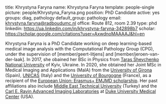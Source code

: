 title: Khrystyna Faryna
name: Khrystyna Faryna
template: people-single
picture: people/Khrystyna_Faryna.png
position: PhD Candidate
active: yes
groups: diag, pathology
default_group: pathology
email: khrystyna.faryna@radboudumc.nl
office: Route 812, room 2.39
type: phd
linkedin: https://ua.linkedin.com/in/khrystyna-faryna-342898b7
scholar: https://scholar.google.com/citations?user=AxwdnoMAAAAJ&hl=en

Khrystyna Faryna is a PhD Candidate working on deep learning-based medical image analysis with the Computational Pathology Group (CPG), under the supervision of [member/geert-litjens] and [member/jeroen-van-der-laak]. In 2017, she obained her BSc in Physics from [Taras Shevchenko National University](http://www.univ.kiev.ua/en/#geninf) of Kyiv, Ukraine.  In 2020, she obtained her Joint MSc in Medical Imaging and Applications (MaIA) from the [University of Girona](https://www.udg.edu/en/) (Spain), [UNICAS](http://www.eng.unicas.it/) (Italy) and the [University of Bourgogne](https://en.u-bourgogne.fr/) (France), as a recipient of the [European Union: Erasmus+ EMJMD scholarship](https://ec.europa.eu/programmes/erasmus-plus/projects/eplus-project-details/#project/610600-EPP-1-2019-1-ES-EPPKA1-JMD-MOB). Her past affiliations also include [Middle East Technical University](https://www.metu.edu.tr/) (Turkey) and the [Carl E. Ravin Advanced Imaging Laboratories](https://deckard.duhs.duke.edu/railabs/index.html) at [Duke University Medical Center](https://www.dukehealth.org/locations/duke-university-medical-center) (USA).
